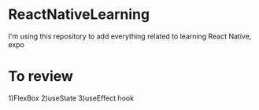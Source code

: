 # ReactNativeLearning
I'm using this repository to add everything related to learning React Native, expo
# To review
1)FlexBox 
2)useState
3)useEffect hook 
